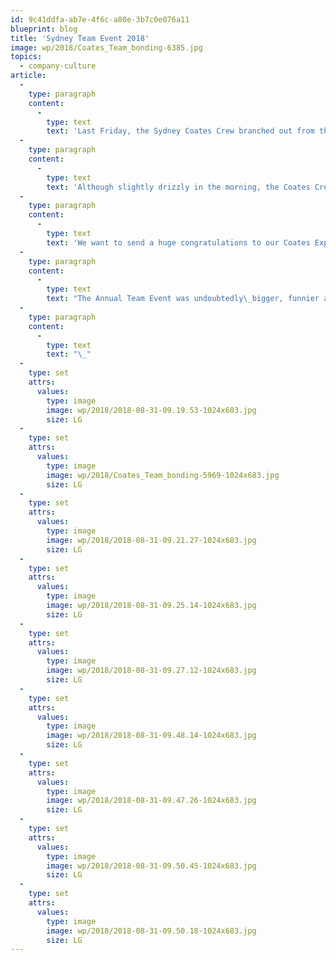 ```yaml
---
id: 9c41ddfa-ab7e-4f6c-a80e-3b7c0e076a11
blueprint: blog
title: 'Sydney Team Event 2018'
image: wp/2018/Coates_Team_bonding-6385.jpg
topics:
  - company-culture
article:
  -
    type: paragraph
    content:
      -
        type: text
        text: 'Last Friday, the Sydney Coates Crew branched out from their average day at the office for the most anticipated event of the year, the Annual Team Event. The Sydney Coates Crew were randomly separated into teams and, to keep our traditions strong, were required to dress up based on what each believed to unite their team.'
  -
    type: paragraph
    content:
      -
        type: text
        text: 'Although slightly drizzly in the morning, the Coates Crew were kept busy with the Amazing Race inspired activities. The Sydney CBD was soon scattered with costumes ranging from explorers, gangsters, Where’s Wallies to fruit.'
  -
    type: paragraph
    content:
      -
        type: text
        text: 'We want to send a huge congratulations to our Coates Explorers who claimed victory in the end, although each and every crew member put in immense effort! Everyone was then welcomed with delicious food and drinks which helped them wind down and relax after the eventful morning.'
  -
    type: paragraph
    content:
      -
        type: text
        text: "The Annual Team Event was undoubtedly\_bigger, funnier and more exciting than the last and we can’t wait for next year’s!"
  -
    type: paragraph
    content:
      -
        type: text
        text: "\_"
  -
    type: set
    attrs:
      values:
        type: image
        image: wp/2018/2018-08-31-09.19.53-1024x683.jpg
        size: LG
  -
    type: set
    attrs:
      values:
        type: image
        image: wp/2018/Coates_Team_bonding-5969-1024x683.jpg
        size: LG
  -
    type: set
    attrs:
      values:
        type: image
        image: wp/2018/2018-08-31-09.21.27-1024x683.jpg
        size: LG
  -
    type: set
    attrs:
      values:
        type: image
        image: wp/2018/2018-08-31-09.25.14-1024x683.jpg
        size: LG
  -
    type: set
    attrs:
      values:
        type: image
        image: wp/2018/2018-08-31-09.27.12-1024x683.jpg
        size: LG
  -
    type: set
    attrs:
      values:
        type: image
        image: wp/2018/2018-08-31-09.48.14-1024x683.jpg
        size: LG
  -
    type: set
    attrs:
      values:
        type: image
        image: wp/2018/2018-08-31-09.47.26-1024x683.jpg
        size: LG
  -
    type: set
    attrs:
      values:
        type: image
        image: wp/2018/2018-08-31-09.50.45-1024x683.jpg
        size: LG
  -
    type: set
    attrs:
      values:
        type: image
        image: wp/2018/2018-08-31-09.50.18-1024x683.jpg
        size: LG
---
```

